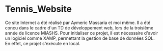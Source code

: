 # Tennis_Website
Ce site Internet a été réalisé par Aymeric Massaria et moi même. Il a été concu dans le cadre d'un TD de développement web, lors de la troisième année de licence MIASHS. 
Pour initialiser ce projet, il est nécessaire d'avoir un logiciel comme XAMP, permettant la gestion de base de données SQL. En effet, ce projet s'exécute en local.
